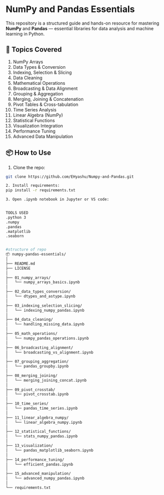 # NumPy and Pandas Essentials

This repository is a structured guide and hands-on resource for mastering **NumPy** and **Pandas** — essential libraries for data analysis and machine learning in Python.

## 🧩 Topics Covered

1. NumPy Arrays
2. Data Types & Conversion
3. Indexing, Selection & Slicing
4. Data Cleaning
5. Mathematical Operations
6. Broadcasting & Data Alignment
7. Grouping & Aggregation
8. Merging, Joining & Concatenation
9. Pivot Tables & Cross-tabulation
10. Time Series Analysis
11. Linear Algebra (NumPy)
12. Statistical Functions
13. Visualization Integration
14. Performance Tuning
15. Advanced Data Manipulation

## 📦 How to Use

1. Clone the repo:
```bash
git clone https://github.com/EHyashu/Numpy-and-Pandas.git

2. Install requirements:
pip install -r requirements.txt

3. Open .ipynb notebook in Jupyter or VS code:


TOOLS USED
.python 3
.numpy
.pandas
.matplotlib
.seaborn


#structure of repo
📦 numpy-pandas-essentials/
│
├── README.md
├── LICENSE
│
├── 01_numpy_arrays/
│   └── numpy_arrays_basics.ipynb
│
├── 02_data_types_conversion/
│   └── dtypes_and_astype.ipynb
│
├── 03_indexing_selection_slicing/
│   └── indexing_numpy_pandas.ipynb
│
├── 04_data_cleaning/
│   └── handling_missing_data.ipynb
│
├── 05_math_operations/
│   └── numpy_pandas_operations.ipynb
│
├── 06_broadcasting_alignment/
│   └── broadcasting_vs_alignment.ipynb
│
├── 07_grouping_aggregation/
│   └── pandas_groupby.ipynb
│
├── 08_merging_joining/
│   └── merging_joining_concat.ipynb
│
├── 09_pivot_crosstab/
│   └── pivot_crosstab.ipynb
│
├── 10_time_series/
│   └── pandas_time_series.ipynb
│
├── 11_linear_algebra_numpy/
│   └── linear_algebra_numpy.ipynb
│
├── 12_statistical_functions/
│   └── stats_numpy_pandas.ipynb
│
├── 13_visualization/
│   └── pandas_matplotlib_seaborn.ipynb
│
├── 14_performance_tuning/
│   └── efficient_pandas.ipynb
│
├── 15_advanced_manipulation/
│   └── advanced_numpy_pandas.ipynb
│
└── requirements.txt
